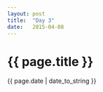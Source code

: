 ```yaml
---
layout: post
title:  "Day 3"
date:   2015-04-08
---
```


<div class="header">
  <div class="post-image"  style="background-image: url('/assets/day-003.jpg');">
  </div>
  <div class="post-data">
    <h1>{{ page.title }}</h1>
    <p class="meta">{{ page.date | date_to_string }}</p>
  </div>
</div>


<div class="center">
</div>
